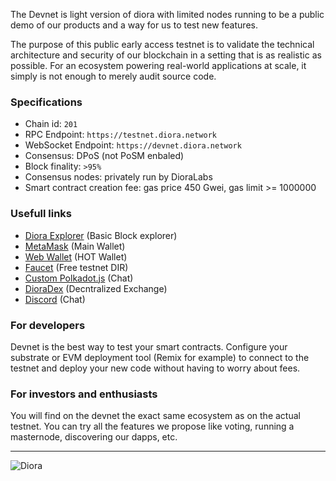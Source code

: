 

The Devnet is light version of diora with limited nodes running to be a public demo of our products and a way for us to test new features.

The purpose of this public early access testnet is to validate the technical architecture and security of our blockchain in a setting that is as realistic as possible. For an ecosystem powering real-world applications at scale, it simply is not enough to merely audit source code.

### Specifications

- Chain id: `201`
- RPC Endpoint: `https://testnet.diora.network`
- WebSocket Endpoint:  `https://devnet.diora.network`
- Consensus: DPoS (not PoSM enbaled)
- Block finality: `>95%`
- Consensus nodes: privately run by DioraLabs
- Smart contract creation fee: gas price 450 Gwei, gas limit >= 1000000

### Usefull links


- [Diora Explorer](https://dioraexplorer.net) (Basic Block explorer)
- [MetaMask](https://metamask.io/) (Main Wallet)
- [Web Wallet]() (HOT Wallet)
- [Faucet](https://diorafaucet.netlify.app) (Free testnet DIR)
- [Custom Polkadot.js](https://dotapps.netlify.app) (Chat)
- [DioraDex]() (Decntralized Exchange)
- [Discord](https://discord.gg/2bVwpwF9aq) (Chat)


### For developers

Devnet is the best way to test your smart contracts.
Configure your substrate or EVM deployment tool (Remix for example) to connect to the testnet and deploy your new code without having to worry about fees.

### For investors and enthusiasts

You will find on the devnet the exact same ecosystem as on the actual testnet.
You can try all the features we propose like voting, running a masternode, discovering our dapps, etc.


***

![Diora](/assets/feature-icon-04.svg)